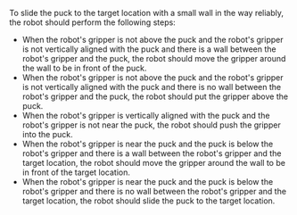 To slide the puck to the target location with a small wall in the way reliably, the robot should perform the following steps:

- When the robot's gripper is not above the puck and the robot's gripper is not vertically aligned with the puck and there is a wall between the robot's gripper and the puck, the robot should move the gripper around the wall to be in front of the puck.
- When the robot's gripper is not above the puck and the robot's gripper is not vertically aligned with the puck and there is no wall between the robot's gripper and the puck, the robot should put the gripper above the puck.
- When the robot's gripper is vertically aligned with the puck and the robot's gripper is not near the puck, the robot should push the gripper into the puck.
- When the robot's gripper is near the puck and the puck is below the robot's gripper and there is a wall between the robot's gripper and the target location, the robot should move the gripper around the wall to be in front of the target location.
- When the robot's gripper is near the puck and the puck is below the robot's gripper and there is no wall between the robot's gripper and the target location, the robot should slide the puck to the target location.